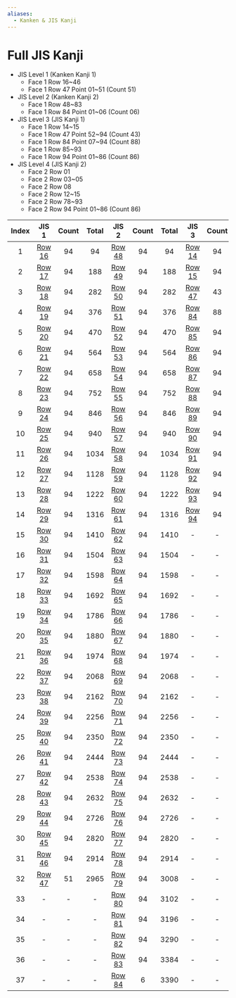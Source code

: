 ```yaml
---
aliases:
  - Kanken & JIS Kanji
---
```


# Full JIS Kanji

- JIS Level 1 (Kanken Kanji 1)
	- Face 1 Row 16~46
	- Face 1 Row 47 Point 01~51 (Count 51)
- JIS Level 2 (Kanken Kanji 2)
	- Face 1 Row 48~83
	- Face 1 Row 84 Point 01~06 (Count 06)
- JIS Level 3 (JIS Kanji 1)
	- Face 1 Row 14~15
	- Face 1 Row 47 Point 52~94 (Count 43)
	- Face 1 Row 84 Point 07~94 (Count 88)
	- Face 1 Row 85~93
	- Face 1 Row 94 Point 01~86 (Count 86)
- JIS Level 4 (JIS Kanji 2)
	- Face 2 Row 01
	- Face 2 Row 03~05
	- Face 2 Row 08
	- Face 2 Row 12~15
	- Face 2 Row 78~93
	- Face 2 Row 94 Point 01~86 (Count 86)
 
| Index |                     JIS 1                      | Count | Total |                     JIS 2                      | Count | Total |                    JIS 3                    | Count | Total |                    JIS 4                    | Count | Total |
| :---: | :--------------------------------------------: | :---: | :---: | :--------------------------------------------: | :---: | :---: | :-----------------------------------------: | :---: | :---: | :-----------------------------------------: | :---: | :---: |
|   1   | [Row 16](<../3_kanken/jis-1/row-16/README.md>) |  94   |  94   | [Row 48](<../3_kanken/jis-2/row-48/README.md>) |  94   |  94   | [Row 14](<../4_jis/jis-3/row-14/README.md>) |  94   |  94   | [Row 01](<../4_jis/jis-4/row-01/README.md>) |  94   |  94   |
|   2   | [Row 17](<../3_kanken/jis-1/row-17/README.md>) |  94   |  188  | [Row 49](<../3_kanken/jis-2/row-49/README.md>) |  94   |  188  | [Row 15](<../4_jis/jis-3/row-15/README.md>) |  94   |  188  | [Row 03](<../4_jis/jis-4/row-03/README.md>) |  94   |  188  |
|   3   | [Row 18](<../3_kanken/jis-1/row-18/README.md>) |  94   |  282  | [Row 50](<../3_kanken/jis-2/row-50/README.md>) |  94   |  282  | [Row 47](<../4_jis/jis-3/row-47/README.md>) |  43   |  231  | [Row 04](<../4_jis/jis-4/row-04/README.md>) |  94   |  282  |
|   4   | [Row 19](<../3_kanken/jis-1/row-19/README.md>) |  94   |  376  | [Row 51](<../3_kanken/jis-2/row-51/README.md>) |  94   |  376  | [Row 84](<../4_jis/jis-3/row-84/README.md>) |  88   |  319  | [Row 05](<../4_jis/jis-4/row-05/README.md>) |  94   |  376  |
|   5   | [Row 20](<../3_kanken/jis-1/row-20/README.md>) |  94   |  470  | [Row 52](<../3_kanken/jis-2/row-52/README.md>) |  94   |  470  | [Row 85](<../4_jis/jis-3/row-85/README.md>) |  94   |  413  | [Row 08](<../4_jis/jis-4/row-08/README.md>) |  94   |  470  |
|   6   | [Row 21](<../3_kanken/jis-1/row-21/README.md>) |  94   |  564  | [Row 53](<../3_kanken/jis-2/row-53/README.md>) |  94   |  564  | [Row 86](<../4_jis/jis-3/row-86/README.md>) |  94   |  507  | [Row 12](<../4_jis/jis-4/row-12/README.md>) |  94   |  564  |
|   7   | [Row 22](<../3_kanken/jis-1/row-22/README.md>) |  94   |  658  | [Row 54](<../3_kanken/jis-2/row-54/README.md>) |  94   |  658  | [Row 87](<../4_jis/jis-3/row-87/README.md>) |  94   |  601  | [Row 13](<../4_jis/jis-4/row-13/README.md>) |  94   |  658  |
|   8   | [Row 23](<../3_kanken/jis-1/row-23/README.md>) |  94   |  752  | [Row 55](<../3_kanken/jis-2/row-55/README.md>) |  94   |  752  | [Row 88](<../4_jis/jis-3/row-88/README.md>) |  94   |  695  | [Row 14](<../4_jis/jis-4/row-14/README.md>) |  94   |  752  |
|   9   | [Row 24](<../3_kanken/jis-1/row-24/README.md>) |  94   |  846  | [Row 56](<../3_kanken/jis-2/row-56/README.md>) |  94   |  846  | [Row 89](<../4_jis/jis-3/row-89/README.md>) |  94   |  789  | [Row 15](<../4_jis/jis-4/row-15/README.md>) |  94   |  846  |
|  10   | [Row 25](<../3_kanken/jis-1/row-25/README.md>) |  94   |  940  | [Row 57](<../3_kanken/jis-2/row-57/README.md>) |  94   |  940  | [Row 90](<../4_jis/jis-3/row-90/README.md>) |  94   |  883  | [Row 78](<../4_jis/jis-4/row-78/README.md>) |  94   |  940  |
|  11   | [Row 26](<../3_kanken/jis-1/row-26/README.md>) |  94   | 1034  | [Row 58](<../3_kanken/jis-2/row-58/README.md>) |  94   | 1034  | [Row 91](<../4_jis/jis-3/row-91/README.md>) |  94   |  977  | [Row 79](<../4_jis/jis-4/row-79/README.md>) |  94   | 1034  |
|  12   | [Row 27](<../3_kanken/jis-1/row-27/README.md>) |  94   | 1128  | [Row 59](<../3_kanken/jis-2/row-59/README.md>) |  94   | 1128  | [Row 92](<../4_jis/jis-3/row-92/README.md>) |  94   | 1071  | [Row 80](<../4_jis/jis-4/row-80/README.md>) |  94   | 1128  |
|  13   | [Row 28](<../3_kanken/jis-1/row-28/README.md>) |  94   | 1222  | [Row 60](<../3_kanken/jis-2/row-60/README.md>) |  94   | 1222  | [Row 93](<../4_jis/jis-3/row-93/README.md>) |  94   | 1165  | [Row 81](<../4_jis/jis-4/row-81/README.md>) |  94   | 1222  |
|  14   | [Row 29](<../3_kanken/jis-1/row-29/README.md>) |  94   | 1316  | [Row 61](<../3_kanken/jis-2/row-61/README.md>) |  94   | 1316  | [Row 94](<../4_jis/jis-3/row-94/README.md>) |  94   | 1259  | [Row 82](<../4_jis/jis-4/row-82/README.md>) |  94   | 1316  |
|  15   | [Row 30](<../3_kanken/jis-1/row-30/README.md>) |  94   | 1410  | [Row 62](<../3_kanken/jis-2/row-62/README.md>) |  94   | 1410  |                      -                      |   -   |   -   | [Row 83](<../4_jis/jis-4/row-83/README.md>) |  94   | 1410  |
|  16   | [Row 31](<../3_kanken/jis-1/row-31/README.md>) |  94   | 1504  | [Row 63](<../3_kanken/jis-2/row-63/README.md>) |  94   | 1504  |                      -                      |   -   |   -   | [Row 84](<../4_jis/jis-4/row-84/README.md>) |  94   | 1504  |
|  17   | [Row 32](<../3_kanken/jis-1/row-32/README.md>) |  94   | 1598  | [Row 64](<../3_kanken/jis-2/row-64/README.md>) |  94   | 1598  |                      -                      |   -   |   -   | [Row 85](<../4_jis/jis-4/row-85/README.md>) |  94   | 1598  |
|  18   | [Row 33](<../3_kanken/jis-1/row-33/README.md>) |  94   | 1692  | [Row 65](<../3_kanken/jis-2/row-65/README.md>) |  94   | 1692  |                      -                      |   -   |   -   | [Row 86](<../4_jis/jis-4/row-86/README.md>) |  94   | 1692  |
|  19   | [Row 34](<../3_kanken/jis-1/row-34/README.md>) |  94   | 1786  | [Row 66](<../3_kanken/jis-2/row-66/README.md>) |  94   | 1786  |                      -                      |   -   |   -   | [Row 87](<../4_jis/jis-4/row-87/README.md>) |  94   | 1786  |
|  20   | [Row 35](<../3_kanken/jis-1/row-35/README.md>) |  94   | 1880  | [Row 67](<../3_kanken/jis-2/row-67/README.md>) |  94   | 1880  |                      -                      |   -   |   -   | [Row 88](<../4_jis/jis-4/row-88/README.md>) |  94   | 1880  |
|  21   | [Row 36](<../3_kanken/jis-1/row-36/README.md>) |  94   | 1974  | [Row 68](<../3_kanken/jis-2/row-68/README.md>) |  94   | 1974  |                      -                      |   -   |   -   | [Row 89](<../4_jis/jis-4/row-89/README.md>) |  94   | 1974  |
|  22   | [Row 37](<../3_kanken/jis-1/row-37/README.md>) |  94   | 2068  | [Row 69](<../3_kanken/jis-2/row-69/README.md>) |  94   | 2068  |                      -                      |   -   |   -   | [Row 90](<../4_jis/jis-4/row-90/README.md>) |  94   | 2068  |
|  23   | [Row 38](<../3_kanken/jis-1/row-38/README.md>) |  94   | 2162  | [Row 70](<../3_kanken/jis-2/row-70/README.md>) |  94   | 2162  |                      -                      |   -   |   -   | [Row 91](<../4_jis/jis-4/row-91/README.md>) |  94   | 2162  |
|  24   | [Row 39](<../3_kanken/jis-1/row-39/README.md>) |  94   | 2256  | [Row 71](<../3_kanken/jis-2/row-71/README.md>) |  94   | 2256  |                      -                      |   -   |   -   | [Row 92](<../4_jis/jis-4/row-92/README.md>) |  94   | 2256  |
|  25   | [Row 40](<../3_kanken/jis-1/row-40/README.md>) |  94   | 2350  | [Row 72](<../3_kanken/jis-2/row-72/README.md>) |  94   | 2350  |                      -                      |   -   |   -   | [Row 93](<../4_jis/jis-4/row-93/README.md>) |  94   | 2350  |
|  26   | [Row 41](<../3_kanken/jis-1/row-41/README.md>) |  94   | 2444  | [Row 73](<../3_kanken/jis-2/row-73/README.md>) |  94   | 2444  |                      -                      |   -   |   -   | [Row 94](<../4_jis/jis-4/row-94/README.md>) |  86   | 2436  |
|  27   | [Row 42](<../3_kanken/jis-1/row-42/README.md>) |  94   | 2538  | [Row 74](<../3_kanken/jis-2/row-74/README.md>) |  94   | 2538  |                      -                      |   -   |   -   |                      -                      |   -   |   -   |
|  28   | [Row 43](<../3_kanken/jis-1/row-43/README.md>) |  94   | 2632  | [Row 75](<../3_kanken/jis-2/row-75/README.md>) |  94   | 2632  |                      -                      |   -   |   -   |                      -                      |   -   |   -   |
|  29   | [Row 44](<../3_kanken/jis-1/row-44/README.md>) |  94   | 2726  | [Row 76](<../3_kanken/jis-2/row-76/README.md>) |  94   | 2726  |                      -                      |   -   |   -   |                      -                      |   -   |   -   |
|  30   | [Row 45](<../3_kanken/jis-1/row-45/README.md>) |  94   | 2820  | [Row 77](<../3_kanken/jis-2/row-77/README.md>) |  94   | 2820  |                      -                      |   -   |   -   |                      -                      |   -   |   -   |
|  31   | [Row 46](<../3_kanken/jis-1/row-46/README.md>) |  94   | 2914  | [Row 78](<../3_kanken/jis-2/row-78/README.md>) |  94   | 2914  |                      -                      |   -   |   -   |                      -                      |   -   |   -   |
|  32   | [Row 47](<../3_kanken/jis-1/row-47/README.md>) |  51   | 2965  | [Row 79](<../3_kanken/jis-2/row-79/README.md>) |  94   | 3008  |                      -                      |   -   |   -   |                      -                      |   -   |   -   |
|  33   |                       -                        |   -   |   -   | [Row 80](<../3_kanken/jis-2/row-80/README.md>) |  94   | 3102  |                      -                      |   -   |   -   |                      -                      |   -   |   -   |
|  34   |                       -                        |   -   |   -   | [Row 81](<../3_kanken/jis-2/row-81/README.md>) |  94   | 3196  |                      -                      |   -   |   -   |                      -                      |   -   |   -   |
|  35   |                       -                        |   -   |   -   | [Row 82](<../3_kanken/jis-2/row-82/README.md>) |  94   | 3290  |                      -                      |   -   |   -   |                      -                      |   -   |   -   |
|  36   |                       -                        |   -   |   -   | [Row 83](<../3_kanken/jis-2/row-83/README.md>) |  94   | 3384  |                      -                      |   -   |   -   |                      -                      |   -   |   -   |
|  37   |                       -                        |   -   |   -   | [Row 84](<../3_kanken/jis-2/row-84/README.md>) |   6   | 3390  |                      -                      |   -   |   -   |                      -                      |   -   |   -   |
